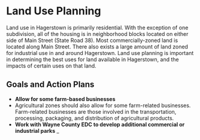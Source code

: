 # Land Use Planning

Land use in Hagerstown is primarily residential.  With the exception of one subdivision, all of the housing is in neighborhood blocks located on either side of Main Street (State Road 38).  Most commercially-zoned land is located along Main Street.  There also exists a large amount of land zoned for industrial use in and around Hagerstown.  Land use planning is important in determining the best uses for land available in Hagerstown, and the impacts of certain uses on that land.

## Goals and Action Plans
-	**Allow for some farm-based businesses**
  - Agricultural zones should also allow for some farm-related businesses.  Farm-related businesses are those involved in the transportation, processing, packaging, and distribution of agricultural products.
-	**Work with Wayne County EDC to develop additional commercial or industrial parks**
  _ 